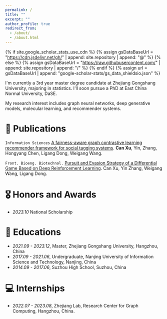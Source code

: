 ```yaml
---
permalink: /
title: ""
excerpt: ""
author_profile: true
redirect_from: 
  - /about/
  - /about.html
---
```


{% if site.google_scholar_stats_use_cdn %}
{% assign gsDataBaseUrl = "https://cdn.jsdelivr.net/gh/" | append: site.repository | append: "@" %}
{% else %}
{% assign gsDataBaseUrl = "https://raw.githubusercontent.com/" | append: site.repository | append: "/" %}
{% endif %}
{% assign url = gsDataBaseUrl | append: "google-scholar-stats/gs_data_shieldsio.json" %}

<span class='anchor' id='about-me'></span>

I'm currently a 3rd year master degree candidate at Zhejiang Gongshang University, majoring in statistics. I'll soon 
pursue a PhD at East China Normal University, DaSE.

My research interest includes graph neural networks, deep generative models, molecular learning, and recommender systems. 

[//]: # (I have published more than 100 papers at the top international AI conferences with total <a href='https://scholar.google.com/citations?user=DhtAFkwAAAAJ'>google scholar citations <strong><span id='total_cit'>260000+</span></strong></a> &#40;You can also use google scholar badge <a href='https://scholar.google.com/citations?user=DhtAFkwAAAAJ'><img src="https://img.shields.io/endpoint?url={{ url | url_encode }}&logo=Google%20Scholar&labelColor=f6f6f6&color=9cf&style=flat&label=citations"></a>&#41;.)


[//]: # (# 🔥 News)

[//]: # (- *2022.02*: &nbsp;🎉🎉 Lorem ipsum dolor sit amet, consectetur adipiscing elit. Vivamus ornare aliquet ipsum, ac tempus justo dapibus sit amet. )

[//]: # (- *2022.02*: &nbsp;🎉🎉 Lorem ipsum dolor sit amet, consectetur adipiscing elit. Vivamus ornare aliquet ipsum, ac tempus justo dapibus sit amet. )

# 📝 Publications

``Information Sciences`` [A fairness-aware graph contrastive learning recommender framework for social tagging 
systems](https://www.sciencedirect.com/science/article/pii/S0020025523006497). **Can Xu**, Yin, Zhang, Hongyang Chen, Ligang Dong, Weigang Wang.

``Front. Bioeng. Biotechnol.`` [Pursuit and Evasion Strategy of a Differential Game Based on Deep Reinforcement 
Learning](https://www.frontiersin.org/articles/10.3389/fbioe.2022.827408/full). Can Xu, Yin Zhang, Weigang Wang, Ligang Dong.

# 🎖 Honors and Awards
- *2023.10* National Scholarship 

# 📖 Educations
- *2021.09 - 2023.12*, Master, Zhejiang Gongshang University, Hangzhou, China
- *2017.09 - 2021.06*, Undergraduate, Nanjing University of Information Science and Technology, Nanjing, China
- *2014.09 - 2017.06*, Suzhou High School, Suzhou, China

[//]: # (# 💬 Invited Talks)

[//]: # (- *2021.06*, Lorem ipsum dolor sit amet, consectetur adipiscing elit. Vivamus ornare aliquet ipsum, ac tempus justo dapibus sit amet. )

[//]: # (- *2021.03*, Lorem ipsum dolor sit amet, consectetur adipiscing elit. Vivamus ornare aliquet ipsum, ac tempus justo dapibus sit amet.  \| [\[video\]]&#40;https://github.com/&#41;)

# 💻 Internships
- *2022.07 - 2023.08*, Zhejiang Lab, Research Center for Graph Computing, Hangzhou, China.